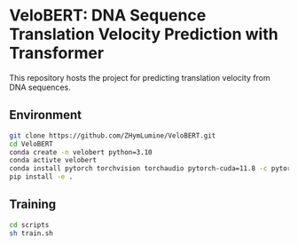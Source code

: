 # VeloBERT: DNA Sequence Translation Velocity Prediction with Transformer

This repository hosts the project for predicting translation velocity from DNA sequences.

## Environment

```bash
git clone https://github.com/ZHymLumine/VeloBERT.git
cd VeloBERT
conda create -n velobert python=3.10
conda activte velobert
conda install pytorch torchvision torchaudio pytorch-cuda=11.8 -c pytorch -c nvidia
pip install -e .
```

## Training

```bash
cd scripts
sh train.sh
```
